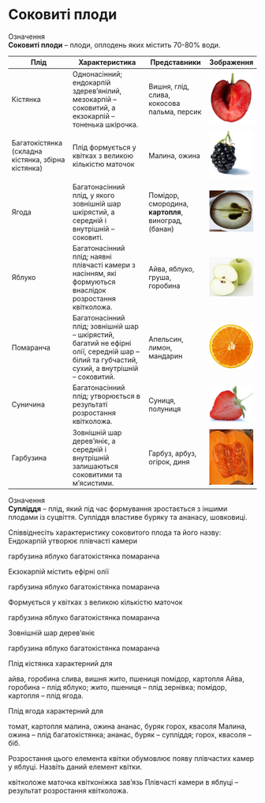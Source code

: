 # Соковиті плоди

<div class="eoz-wrap">
<span class="eoz">Означення</span>
<div class="eoz-text">
<b>Соковиті плоди</b> – плоди, оплодень яких містить 70-80% води.
</div>
</div>

<table>
<thead>
<tr>
<th>Плід</td>
<th>Характеристика</th>
<th>Представники</th>
<th>Зображення</th>
</tr>
</thead>
<tbody>
<td>Кістянка</td>
<td>Однонасінний; ендокарпій здерев’янілий, мезокарпій – соковитий, а екзокарпій  – тоненька шкірочка.</td>
<td>Вишня, глід, слива, кокосова пальма, персик</td>
<td  width="70"><img src="pic1-2.jpg"></td>	
</tr>
<tr>
<td>Багатокістянка (складна кістянка, збірна кістянка)</td>
<td>Плід формується у квітках з великою кількістю маточок</td> <td>Малина, ожина</td>
<td><img src="pic2-2.jpg"></td>
</tr>
<tr>
<td>Ягода</td>
<td>Багатонасінний плід, у якого зовнішній шар шкірястий, а середній і внутрішній – соковиті.</td>
<td>Помідор, смородина, <b>картопля</b>, виноград, (банан)</td>
<td><img src="pic3-2.jpg"></td>
</tr>
<tr>
<td>Яблуко</td>
<td>Багатонасінний плід; наявні плівчасті камери з насінням, які формуються внаслідок розростання квітколожа.</td>
<td>Айва, яблуко, груша, горобина</td>
<td><img src="pic4_new-2.jpg"></td>
</tr>
<tr><td>Помаранча</td>
<td>Багатонасінний плід; зовнішній шар – шкірястий, багатий не ефірні олії, середній шар – білий та губчастий, сухий, а внутрішній – соковитий.</td>
<td>Апельсин, лимон, мандарин</td> 
<td><img src="pic5-2.jpg"></td>
</tr>
<tr>
<td>Суничина</td>
<td>Багатонасінний плід; утворюється в результаті розростання квітколожа.</td>
<td>Суниця, полуниця</td>
<td><img src="pic6-2.jpg"></td>
</tr>
<tr>
<td>Гарбузина</td>
<td>Зовнішній шар дерев’яніє, а середній і внутрішній залишаються соковитими та м’ясистими.</td>
<td>Гарбуз, арбуз, огірок, диня</td> 
<td><img src="pic7-2.jpg"></td>
</tr>
</tbody>
</table>


<div class="eoz-wrap">
<span class="eoz">Означення</span>
<div class="eoz-text">
<b>Супліддя</b> – плід, який під час формування зростається з іншими плодами із суцвіття. Супліддя властиве буряку та ананасу, шовковиці.
</div>
</div>

<quiz>
<question>
<p>Співвіднесіть характеристику соковитого плода та його назву:<br>
Ендокарпій утворює плівчасті камери</p>
<answer>гарбузина</answer>
<answer correct>яблуко</answer>
<answer>багатокістянка</answer>
<answer>помаранча</answer>
</question>
<question>
<p>Екзокарпій містить ефірні олії</p>
<answer>гарбузина</answer>
<answer>яблуко</answer>
<answer>багатокістянка</answer>
<answer correct>помаранча</answer>
</question>
<question>
<p>Формується у квітках з великою кількістю маточок</p>
<answer>гарбузина</answer>
<answer>яблуко</answer>
<answer correct>багатокістянка</answer>
<answer>помаранча</answer>
</question>
<question>
<p>Зовнішній шар дерев’яніє</p>
<answer correct>гарбузина</answer>
<answer>яблуко</answer>
<answer>багатокістянка</answer>
<answer>помаранча</answer>
</question>
<question>
<p>Плід кістянка характерний для</p>
<answer>айва, горобина</answer>
<answer correct>слива, вишня</answer>
<answer>жито, пшениця</answer>
<answer>помідор, картопля</answer>
<explanation>
Айва, горобина – плід яблуко; жито, пшениця – плід зернівка; помідор, картопля – плід ягода.
</explanation>
</question>
<question>
<p>Плід ягода характерний для</p>
<answer correct>томат, картопля</answer> 
<answer>малина, ожина</answer> 
<answer>ананас, буряк</answer> 
<answer>горох, квасоля</answer> 
<explanation>
Малина, ожина – плід багатокістянка; ананас, буряк – супліддя; горох, квасоля – біб.
</explanation>
</question>
<question>
<p>Розростання цього елемента квітки обумовлює появу плівчастих камер у яблуці. Назвіть даний елемент квітки.</p>
<answer correct>квітколоже</answer>
<answer>маточка</answer>
<answer>квітконіжка</answer>
<answer>зав’язь</answer>
<explanation>
Плівчасті камери в яблуці – результат розростання квітколожа.
</explanation>
</question>
</quiz>